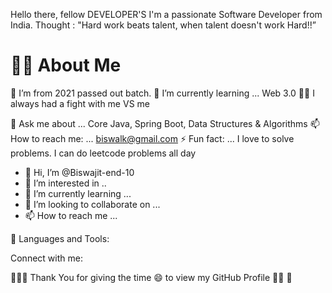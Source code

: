 
 Hello there, fellow DEVELOPER'S
 I'm a passionate Software Developer from India.
 Thought : "Hard work beats talent, when talent doesn't work Hard!!”


# 🙋‍♂️ About Me
🔭 I’m from 2021 passed out batch.
🌱 I’m currently learning ... Web 3.0
👊🤜 I always had a fight with me VS me

💬 Ask me about ... Core Java, Spring Boot, Data Structures & Algorithms 
📫 How to reach me: ... biswalk@gmail.com
⚡ Fun fact: ... I love to solve problems. I can do leetcode problems all day


- 👋 Hi, I’m @Biswajit-end-10
- 👀 I’m interested in ..
- 🌱 I’m currently learning ...
- 💞️ I’m looking to collaborate on ...
- 📫 How to reach me ...

🚀 Languages and Tools: 


Connect with me: 
   


👩‍🚀🚀 Thank You for giving the time 😄 to view my GitHub Profile 👩‍🚀 🚀

          


